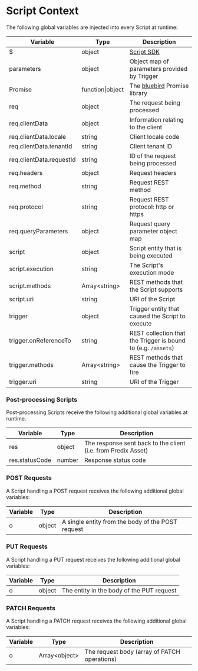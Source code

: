 # Script Context

The following global variables are injected into every Script at runtime:

| Variable                 | Type               | Description                                                               |
|--------------------------|--------------------|---------------------------------------------------------------------------|
| $                        | object             | [Script SDK](./script-sdk.md)                                             |
| parameters               | object             | Object map of parameters provided by Trigger                              |
| Promise                  | function\|object   | The [bluebird](https://github.com/petkaantonov/bluebird) Promise library  |
| req                      | object             | The request being processed                                               |
| req.clientData           | object             | Information relating to the client                                        |
| req.clientData.locale    | string             | Client locale code                                                        |
| req.clientData.tenantId  | string             | Client tenant ID                                                          |
| req.clientData.requestId | string             | ID of the request being processed                                         |
| req.headers              | object             | Request headers                                                           |
| req.method               | string             | Request REST method                                                       |
| req.protocol             | string             | Request REST protocol: http or https                                      |
| req.queryParameters      | object             | Request query parameter object map                                        |
| script                   | object             | Script entity that is being executed                                      |
| script.execution         | string             | The Script's execution mode                                               |
| script.methods           | Array\<string>     | REST methods that the Script supports                                     |
| script.uri               | string             | URI of the Script                                                         |
| trigger                  | object             | Trigger entity that caused the Script to execute                          |
| trigger.onReferenceTo    | string             | REST collection that the Trigger is bound to (e.g. `/assets`)             |
| trigger.methods          | Array\<string>     | REST methods that cause the Trigger to fire                               |
| trigger.uri              | string             | URI of the Trigger                                                        |

### Post-processing Scripts

Post-processing Scripts receive the following additional global variables at runtime.

| Variable                 | Type               | Description                                                               |
|--------------------------|--------------------|---------------------------------------------------------------------------|
| res                      | object             | The response sent back to the client (i.e. from Predix Asset)             |
| res.statusCode           | number             | Response status code                                                      |

### POST Requests

A Script handling a POST request receives the following additional global variables:

| Variable                 | Type               | Description                                       |
|--------------------------|--------------------|---------------------------------------------------|
| o                        | object             | A single entity from the body of the POST request |

### PUT Requests

A Script handling a PUT request receives the following additional global variables:

| Variable                 | Type               | Description                                       |
|--------------------------|--------------------|---------------------------------------------------|
| o                        | object             | The entity in the body of the PUT request         |

### PATCH Requests

A Script handling a PATCH request receives the following additional global variables:

| Variable                 | Type               | Description                                       |
|--------------------------|--------------------|---------------------------------------------------|
| o                        | Array\<object>     | The request body (array of PATCH operations)      |

